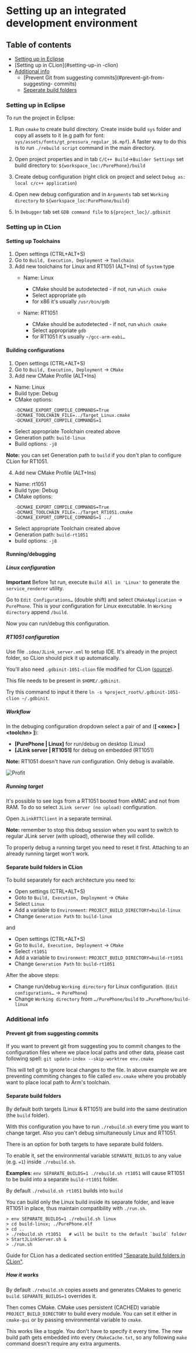 # Setting up an integrated development environment

## Table of contents
- [Setting up in Eclipse](#setting-up-in-eclipse)
- [Setting up in CLion](#setting-up-in -clion)
- [Additional info](#additional-info)
    + [Prevent Git from suggesting commits](#prevent-git-from-suggesting- commits)
    + [Seperate build folders](#separate-build-folders)

### Setting up in Eclipse

To run the project in Eclipse:

1. Run `cmake` to create build directory. Create inside build `sys` folder and copy all assets to it (e.g path for font: `sys/assets/fonts/gt_pressura_regular_16.mpf`). A faster way to do this is to run `./rebuild script` command in the main directory.

2. Open project properties and in tab `C/C++ Build`->`Builder Settings` set build directory to: `${workspace_loc:/PurePhone}/build`

3. Create debug configuration (right click on project and select `Debug as: local c/c++ application`)

4. Open new debug configuration and in `Arguments` tab set `Working directory` to `${workspace_loc:PurePhone/build}`

5. In `Debugger` tab set `GDB command file` to `${project_loc}/.gdbinit`

### Setting up in CLion

#### Setting up Toolchains

1. Open settings (CTRL+ALT+S)
2. Go to `Build, Execution, Deployment` -> `Toolchain`
3. Add new toolchains for Linux and RT1051 (ALT+Ins) of `System` type
    - Name: Linux
        - CMake should be autodetected - if not, run `which cmake`   
        - Select appropriate `gdb`
        - for x86 it's usually `/usr/bin/gdb`

    - Name: RT1051
        - CMake should be autodetected - if not, run `which cmake`
        - Select appropriate `gdb`
        - for RT1051 it's usually `~/gcc-arm-eabi…`

#### Building configurations

1. Open settings (CTRL+ALT+S)
2. Go to `Build, Execution, Deployment` -> `CMake`
3. Add new CMake Profile (ALT+Ins)
  - Name: Linux
  - Build type: Debug
  - CMake options:
    ```
    -DCMAKE_EXPORT_COMPILE_COMMANDS=True
    -DCMAKE_TOOLCHAIN_FILE=../Target_Linux.cmake 
    -DCMAKE_EXPORT_COMPILE_COMMANDS=1
    ```
  - Select appropriate Toolchain created above
  - Generation path: `build-linux`
  - Build options: `-j8`

**Note:** you can set Generation path to `build` if you don't plan to configure CLion for RT1051.

4. Add new CMake Profile (ALT+Ins)
  - Name: rt1051
  - Build type: Debug
  - CMake options:
    ```
    -DCMAKE_EXPORT_COMPILE_COMMANDS=True
    -DCMAKE_TOOLCHAIN_FILE=../Target_RT1051.cmake
    -DCMAKE_EXPORT_COMPILE_COMMANDS=1 ../
    ```
  - Select appropriate Toolchain created above
  - Generation path: `build-rt1051`
  - build options: `-j8`

#### Running/debugging
##### Linux configuration

**Important**
Before 1st run, execute `Build All in 'Linux'` to generate the `service_renderer` utility.

Go to `Edit Configurations…` (double shift) and select `CMakeApplication` -> `PurePhone`. This is your configuration for Linux executable.
In `Working directory` append `/build`.

Now you can run/debug this configuration.

##### RT1051 configuration

Use file `.idea/JLink_server.xml` to setup IDE. It's already in the project folder, so CLion should pick it up automatically.

You'll also need `.gdbinit-1051-clion` file modified for CLion ([source](https://stackoverflow.com/questions/39810593/gdb-monitor-commands-in-clion)).

This file needs to be present in `$HOME/.gdbinit`. 

Try this command to input it there `ln -s %project_root%/.gdbinit-1051-clion ~/.gdbinit`. 

##### Workflow

In the debuging configuration dropdown select a pair of **<exec>** and **<toolchn>** (**[ \<exec\> | \<toolchn\> \]**):
- **\[PurePhone | Linux\]** for run/debug on desktop (Linux)
- **\[JLink server | RT1051\]** for debug on embedded (RT1051)

**Note:** RT1051 doesn't have *run* configuration. Only debug is available.

![Profit](https://user-images.githubusercontent.com/56958031/71167426-f28ac780-2254-11ea-8efb-8375fb004004.png)

##### Running target
It's possible to see logs from a RT1051 booted from eMMC and not from RAM. 
To do so select `JLink server (no upload)` configuration.

Open `JLinkRTTClient` in a separate terminal.

**Note:** remember to stop this debug session when you want to switch to regular JLink server (with upload), otherwise they will collide.

To properly debug a running target you need to reset it first. Attaching to an already running target won't work.

#### Separate build folders in CLion

To build separately for each architecture you need to:

- Open settings (CTRL+ALT+S)
- Goto to `Build, Execution, Deployment` -> `CMake`
- Select `Linux`
- Add a variable to `Environment`: `PROJECT_BUILD_DIRECTORY=build-linux`
- Change `Generation Path` to: `build-linux`
    
and 

- Open settings (CTRL+ALT+S)
- Go to `Build, Execution, Deployment` -> `CMake`
- Select `rt1051`
- Add a variable to `Environment`: `PROJECT_BUILD_DIRECTORY=build-rt1051`
- Change `Generation Path` to: `build-rt1051`

After the above steps: 
- Change run/debug `Working directory` for Linux configuration. (`Edit configurations…` -> `PurePhone`)
- Change `Working directory` from `…/PurePhone/build` to `…PurePhone/build-linux`

### Additional info

#### Prevent git from suggesting commits

If you want to prevent git from suggesting you to commit changes to the configuration files where we place local paths and other data, please cast following spell: `git update-index --skip-worktree env.cmake`

This will tell git to ignore local changes to the file. In above example we are preventing commiting changes to file called `env.cmake` where you probably want to place local path to Arm's toolchain.

#### Separate build folders

By default both targets (Linux & RT1051) are build into the same destination (the `build` folder).

With this configuration you have to run `./rebuild.sh` every time you want to change target. Also you can't debug simultaneously Linux and RT1051.

There is an option for both targets to have separate build folders.

To enable it, set the environmental variable `SEPARATE_BUILDS` to any value (e.g. `=1`) inside `./rebuild.sh`.

**Examples**:
`env SEPARATE_BUILDS=1 ./rebuild.sh rt1051` will cause RT1051 to be build into a separate `build-rt1051` folder.

By default `./rebuild.sh rt1051` builds into `build`

You can build only the Linux build inside its separate folder, and leave RT1051 in place, thus maintain compatibility with `./run.sh`. 

```
> env SEPARATE_BUILDS=1 ./rebuild.sh linux
> cd build-linux; ./PurePhone.elf
> cd ..
> ./rebuild.sh rt1051   # will be built to the default `build` folder
> StartJLinkServer.sh &
> ./run.sh
```

Guide for CLion has a dedicated section entitled ["Separate build folders in CLion"](#separate-build-folders-in-clion).

##### How it works

By default `./rebuild.sh` copies assets and generates CMakes to generic `build`.
`SEPARATE_BUILDS=1` overrides it.

Then comes CMake. CMake uses persistent (CACHED) variable `PROJECT_BUILD_DIRECTORY` to build every module. 
You can set it either in `cmake-gui` or by passing environmental variable to `cmake`.

This works like a toggle. You don't have to specify it every time. The new build path gets embedded into every `CMakeCache.txt`, so any following `make` command doesn't require any extra arguments.